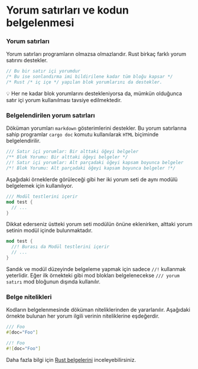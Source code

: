 # Yorum satırları ve kodun belgelenmesi
### Yorum satırları
Yorum satırları programların olmazsa olmazlarıdır. Rust birkaç farklı yorum satırını destekler.

```Rust
// Bu bir satır içi yorumdur
/* Bu ise sonlandırma imi bildirilene kadar tüm bloğu kapsar */
/* Rust /* iç içe */ yapılan blok yorumlarını da destekler.
````

💡 Her ne kadar blok yorumlarını destekleniyorsa da, mümkün olduğunca satır içi yorum kullanılması tavsiye edilmektedir.

### Belgelendirilen yorum satırları
Döküman yorumları `markdown` gösterimlerini destekler. Bu yorum satırlarına sahip programlar `cargo doc` komutu kullanılarak `HTML` biçiminde belgelendirilir. 

```Rust
/// Satır içi yorumlar: Bir alttaki öğeyi belgeler
/** Blok Yorumu: Bir alttaki öğeyi belgeler */
//! Satır içi yorumlar: Alt parçadaki öğeyi kapsam boyunca belgeler
/*! Blok Yorumu: Alt parçadaki öğeyi kapsam boyunca belgeler !*/
````

Aşağıdaki örneklerde görüleceği gibi her iki yorum seti de aynı modülü belgelemek için kullanılıyor. 

```Rust
/// Modül testlerini içerir 
mod test { 
  // ... 
} 
````
Dikkat ederseniz üstteki yorum seti modülün önüne eklenirken, alttaki yorum setinin modül içinde bulunmaktadır.

```Rust
mod test { 
  //! Burası da Modül testlerini içerir 
  // ... 
}
````

Sandık ve modül düzeyinde belgeleme yapmak için sadece `//!` kullanmak yeterlidir. Eğer ilk örnekteki gibi mod blokları belgelenecekse   `/// yorum satırı` mod bloğunun dışında kullanılır.

### Belge nitelikleri
Kodların belgelenmesinde döküman niteliklerinden de yararlanılır. Aşağıdaki örnekte bulunan her yorum ilgili verinin niteliklerine eşdeğerdir.

```Rust
/// Foo 
#[doc="Foo"] 

//! Foo 
#![doc="Foo"]
````

Daha fazla bilgi için [Rust belgelerini](https://doc.rust-lang.org/1.30.0/book/first-edition/documentation.html) inceleyebilirsiniz.
